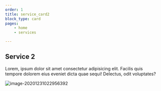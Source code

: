 ```yaml
---
order: 1
title: service_card2
block_type: card
pages:
	- home
	- services

---
```



## Service 2

Lorem, ipsum dolor sit amet consectetur adipisicing elit. Facilis quis tempore dolorem eius eveniet dicta quae sequi! Delectus, odit voluptates?

![image-20201231022956392](https://cdn.jsdelivr.net/gh/gaurangrshah/_shots@master/scrnshots/image-20201231022956392.png)
